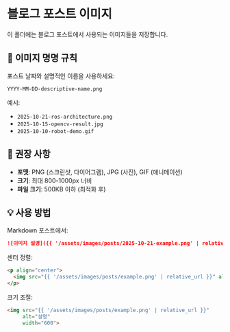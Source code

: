 # 블로그 포스트 이미지

이 폴더에는 블로그 포스트에서 사용되는 이미지들을 저장합니다.

## 📝 이미지 명명 규칙

포스트 날짜와 설명적인 이름을 사용하세요:

```
YYYY-MM-DD-descriptive-name.png
```

예시:
- `2025-10-21-ros-architecture.png`
- `2025-10-15-opencv-result.jpg`
- `2025-10-10-robot-demo.gif`

## 🎯 권장 사항

- **포맷**: PNG (스크린샷, 다이어그램), JPG (사진), GIF (애니메이션)
- **크기**: 최대 800-1000px 너비
- **파일 크기**: 500KB 이하 (최적화 후)

## 💡 사용 방법

Markdown 포스트에서:

```markdown
![이미지 설명]({{ '/assets/images/posts/2025-10-21-example.png' | relative_url }})
```

센터 정렬:

```html
<p align="center">
  <img src="{{ '/assets/images/posts/example.png' | relative_url }}" alt="설명">
</p>
```

크기 조절:

```html
<img src="{{ '/assets/images/posts/example.png' | relative_url }}" 
     alt="설명" 
     width="600">
```
